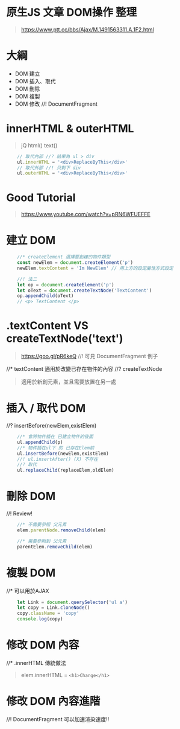 # 原生JS 文章 DOM操作 整理
> https://www.ptt.cc/bbs/Ajax/M.1491563311.A.1F2.html

# 大綱
- DOM 建立
- DOM 插入、取代
- DOM 刪除
- DOM 複製
- DOM 修改
//! DocumentFragment

# innerHTML & outerHTML
> jQ html() text()
```js
    // 取代內部 //? 結果為 ul > div
    ul.innerHTML = '<div>ReplaceByThis</div>'
    // 取代外部 //! 只剩下 div
    ul.outerHTML = '<div>ReplaceByThis</div>'
```

# Good Tutorial
> https://www.youtube.com/watch?v=pRN6WFUEFFE

# 建立 DOM
```js
    //* createElement 選擇要創建的物件類型
    const newElem = document.createElement('p')
    newElem.textContent = 'Im NewElem' // 用上方的設定屬性方式設定

    //! 法二
    let op = document.createElement('p')
    let oText = document.createTextNode('TextContent')
    op.appendChild(oText)
    // <p> TextContent </p>
```

# .textContent VS  createTextNode('text')
> https://goo.gl/pR6keQ
//! 可見 DocumentFragment 例子

//* textContent 適用於改變已存在物件的內容
//? createTextNode 
> 適用於新創元素，並且需要放置在另一處



# 插入 / 取代 DOM
//? insertBefore(newElem,existElem)
```js
    //* 會將物件插在 已建立物件的後面
    ul.appendChild(p) 
    //* 物件插在ul下 的 已存在Elem前
    ul.insertBefore(newElem,existElem) 
    //! ul.insertAfter() (X) 不存在
    //? 取代
    ul.replaceChild(replaceElem,oldElem)
```

# 刪除 DOM
//! Review!
```js
    //* 不需要參照 父元素
    elem.parentNode.removeChild(elem)    

    //* 需要參照到 父元素
    parentElem.removeChild(elem)
```

# 複製 DOM
//* 可以用於AJAX 
```js
    let Link = document.querySelector('ul a')
    let copy = Link.cloneNode()
    copy.className = 'copy'
    console.log(copy)
```

# 修改 DOM 內容
//* .innerHTML 傳統做法
> elem.innerHTML = `<h1>Change</h1>`

# 修改 DOM 內容進階
//! DocumentFragment 可以加速渲染速度!!
```js

```